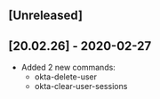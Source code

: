 ## [Unreleased]


## [20.02.26] - 2020-02-27 
- Added 2 new commands:
    - okta-delete-user 
    - okta-clear-user-sessions 
